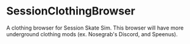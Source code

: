 # SessionClothingBrowser
A clothing browser for Session Skate Sim. This browser will have more underground clothing mods (ex. Nosegrab's Discord, and Speenus).
